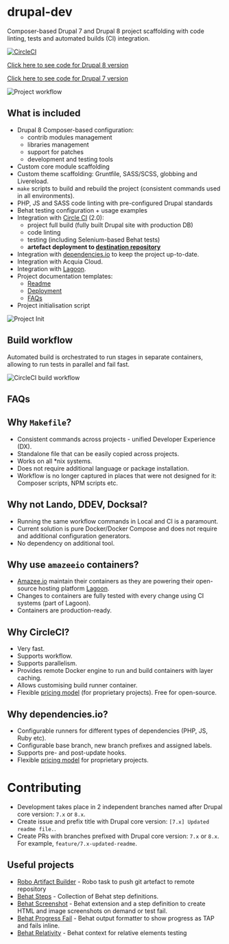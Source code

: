 # drupal-dev
Composer-based Drupal 7 and Drupal 8 project scaffolding with code linting, tests and automated builds (CI) integration.

[![CircleCI](https://circleci.com/gh/integratedexperts/drupal-dev/tree/8.x.svg?style=shield)](https://circleci.com/gh/integratedexperts/drupal-dev/tree/8.x)

[Click here to see code for Drupal 8 version](https://github.com/integratedexperts/drupal-dev/tree/8.x)

[Click here to see code for Drupal 7 version](https://github.com/integratedexperts/drupal-dev/tree/7.x)

![Project workflow](https://raw.githubusercontent.com/integratedexperts/drupal-dev/8.x/.dev/images/workflow.png)

## What is included
- Drupal 8 Composer-based configuration:
  - contrib modules management
  - libraries management
  - support for patches
  - development and testing tools
- Custom core module scaffolding
- Custom theme scaffolding: Gruntfile, SASS/SCSS, globbing and Livereload.    
- `make` scripts to build and rebuild the project (consistent commands used in all environments).
- PHP, JS and SASS code linting with pre-configured Drupal standards
- Behat testing configuration + usage examples 
- Integration with [Circle CI](https://circleci.com/) (2.0):
  - project full build (fully built Drupal site with production DB)
  - code linting
  - testing (including Selenium-based Behat tests)
  - **artefact deployment to [destination repository](https://github.com/integratedexperts/drupal-dev-destination)**
- Integration with [dependencies.io](https://dependencies.io) to keep the project up-to-date.
- Integration with Acquia Cloud.
- Integration with [Lagoon](https://github.com/amazeeio/lagoon).
- Project documentation templates:
  - [Readme](https://github.com/integratedexperts/drupal-dev/blob/8.x/.dev/README.template.md)
  - [Deployment](https://github.com/integratedexperts/drupal-dev/blob/8.x/.dev/DEPLOYMENT.template.md)
  - [FAQs](https://github.com/integratedexperts/drupal-dev/blob/8.x/.dev/FAQs.template.md)
- Project initialisation script

![Project Init](https://raw.githubusercontent.com/integratedexperts/drupal-dev/8.x/.dev/images/project-init.png)

## Build workflow
Automated build is orchestrated to run stages in separate containers, allowing to run tests in parallel and fail fast.

![CircleCI build workflow](https://raw.githubusercontent.com/integratedexperts/drupal-dev/8.x/.dev/images/circleci_build.png)

## FAQs

## Why `Makefile`?
- Consistent commands across projects - unified Developer Experience (DX).
- Standalone file that can be easily copied across projects.
- Works on all *nix systems.
- Does not require additional language or package installation.
- Workflow is no longer captured in places that were not designed for it: Composer scripts, NPM scripts etc.

## Why not Lando, DDEV, Docksal?
- Running the same workflow commands in Local and CI is a paramount.
- Current solution is pure Docker/Docker Compose and does not require and additional configuration generators.
- No dependency on additional tool.

## Why use `amazeeio` containers?
- [Amazee.io](https://www.amazee.io/) maintain their containers as they are powering their open-source hosting platform [Lagoon](https://github.com/amazeeio/lagoon).
- Changes to containers are fully tested with every change using CI systems (part of Lagoon).
- Containers are production-ready.

## Why CircleCI?
- Very fast.
- Supports workflow.
- Supports parallelism.
- Provides remote Docker engine to run and build containers with layer caching.
- Allows customising build runner container.
- Flexible [pricing model](https://circleci.com/pricing/) (for proprietary projects). Free for open-source.

## Why dependencies.io?
- Configurable runners for different types of dependencies (PHP, JS, Ruby etc).
- Configurable base branch, new branch prefixes and assigned labels.
- Supports pre- and post-update hooks. 
- Flexible [pricing model](https://www.dependencies.io/pricing/) for proprietary projects.

# Contributing
- Development takes place in 2 independent branches named after Drupal core version: `7.x` or `8.x`.
- Create issue and prefix title with Drupal core version: `[7.x] Updated readme file.`. 
- Create PRs with branches prefixed with Drupal core version: `7.x` or `8.x`. For example, `feature/7.x-updated-readme`.

## Useful projects

- [Robo Artifact Builder](https://github.com/integratedexperts/robo-git-artefact) - Robo task to push git artefact to remote repository
- [Behat Steps](https://github.com/integratedexperts/behat-steps) - Collection of Behat step definitions.
- [Behat Screenshot](https://github.com/integratedexperts/behat-screenshot) - Behat extension and a step definition to create HTML and image screenshots on demand or test fail.
- [Behat Progress Fail](https://github.com/integratedexperts/behat-format-progress-fail) - Behat output formatter to show progress as TAP and fails inline.
- [Behat Relativity](https://github.com/integratedexperts/behat-relativity) - Behat context for relative elements testing
